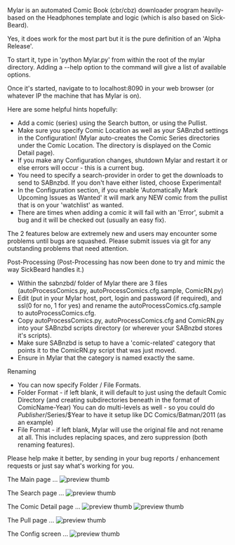 Mylar is an automated Comic Book (cbr/cbz) downloader program heavily-based on the Headphones template and logic (which is also based on Sick-Beard).

Yes, it does work for the most part but it is the pure definition of an 'Alpha Release'.

To start it, type in 'python Mylar.py' from within the root of the mylar directory. Adding a --help option to the command will give a list of available options.

Once it's started, navigate to to localhost:8090 in your web browser (or whatever IP the machine that has Mylar is on).

Here are some helpful hints hopefully:
- Add a comic (series) using the Search button, or using the Pullist. 
- Make sure you specify Comic Location as well as your SABnzbd settings in the Configuration!
 (Mylar auto-creates the Comic Series directories under the Comic Location. The directory is displayed on the Comic Detail page).
- If you make any Configuration changes, shutdown Mylar and restart it or else errors will occur - this is a current bug.
- You need to specify a search-provider in order to get the downloads to send to SABnzbd. If you don't have either listed, choose Experimental!
- In the Configuration section, if you enable 'Automatically Mark Upcoming Issues as Wanted' it will mark any NEW comic from the pullist that is on your 'watchlist' as wanted.
- There are times when adding a comic it will fail with an 'Error', submit a bug and it will be checked out (usually an easy fix).

The 2 features below are extremely new and users may encounter some problems until bugs are squashed.
Please submit issues via git for any outstanding problems that need attention.

Post-Processing
 (Post-Processing has now been done to try and mimic the way SickBeard handles it.)

- Within the sabnzbd/ folder of Mylar there are 3 files (autoProcessComics.py, autoProcessComics.cfg.sample, ComicRN.py) 
- Edit (put in your Mylar host, port, login and password (if required), and ssl(0 for no, 1 for yes) and rename the autoProcessComics.cfg.sample to autoProcessComics.cfg. 
- Copy autoProcessComics.py, autoProcessComics.cfg and ComicRN.py into your SABnzbd scripts directory (or wherever your SABnzbd stores it's scripts).
- Make sure SABnzbd is setup to have a 'comic-related' category that points it to the ComicRN.py script that was just moved. 
- Ensure in Mylar that the category is named exactly the same.

Renaming
- You can now specify Folder / File Formats.
- Folder Format - if left blank, it will default to just using the default Comic Directory (and creating subdirectories beneath in the format of ComicName-Year)
  You can do multi-levels as well - so you could do $Publisher/$Series/$Year to have it setup like DC Comics/Batman/2011 (as an example)
- File Format - if left blank, Mylar will use the original file and not rename at all. This includes replacing spaces, and zero suppression (both renaming features).



Please help make it better, by sending in your bug reports / enhancement requests or just say what's working for you.

The Main page ...
![preview thumb](http://i.imgur.com/GLGMj.png)

The Search page ...
![preview thumb](http://i.imgur.com/EM21C.png)

The Comic Detail page ...
![preview thumb](http://i.imgur.com/6z5mH.png)
![preview thumb](http://i.imgur.com/ETuXp.png)

The Pull page ...
![preview thumb](http://i.imgur.com/VWTDQ.png)

The Config screen ...
![preview thumb](http://i.imgur.com/nQjIN.png)
